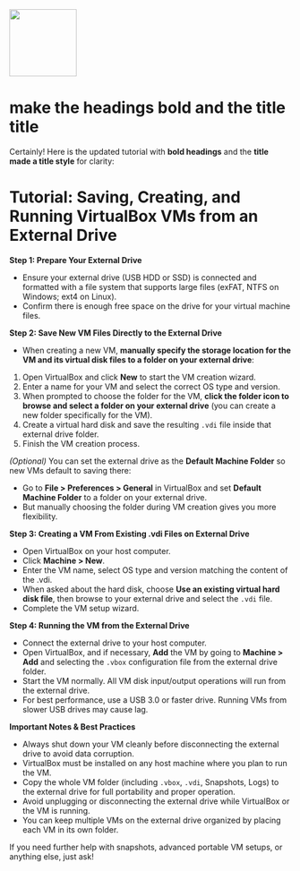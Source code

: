 <img src="https://r2cdn.perplexity.ai/pplx-full-logo-primary-dark%402x.png" class="logo" width="120"/>

# make the headings bold and the title title

Certainly! Here is the updated tutorial with **bold headings** and the **title made a title style** for clarity:

# Tutorial: Saving, Creating, and Running VirtualBox VMs from an External Drive

**Step 1: Prepare Your External Drive**

- Ensure your external drive (USB HDD or SSD) is connected and formatted with a file system that supports large files (exFAT, NTFS on Windows; ext4 on Linux).
- Confirm there is enough free space on the drive for your virtual machine files.

**Step 2: Save New VM Files Directly to the External Drive**

- When creating a new VM, **manually specify the storage location for the VM and its virtual disk files to a folder on your external drive**:

1. Open VirtualBox and click **New** to start the VM creation wizard.
2. Enter a name for your VM and select the correct OS type and version.
3. When prompted to choose the folder for the VM, **click the folder icon to browse and select a folder on your external drive** (you can create a new folder specifically for the VM).
4. Create a virtual hard disk and save the resulting `.vdi` file inside that external drive folder.
5. Finish the VM creation process.

*(Optional)* You can set the external drive as the **Default Machine Folder** so new VMs default to saving there:

- Go to **File > Preferences > General** in VirtualBox and set **Default Machine Folder** to a folder on your external drive.
- But manually choosing the folder during VM creation gives you more flexibility.

**Step 3: Creating a VM From Existing .vdi Files on External Drive**

- Open VirtualBox on your host computer.
- Click **Machine > New**.
- Enter the VM name, select OS type and version matching the content of the .vdi.
- When asked about the hard disk, choose **Use an existing virtual hard disk file**, then browse to your external drive and select the `.vdi` file.
- Complete the VM setup wizard.

**Step 4: Running the VM from the External Drive**

- Connect the external drive to your host computer.
- Open VirtualBox, and if necessary, **Add** the VM by going to **Machine > Add** and selecting the `.vbox` configuration file from the external drive folder.
- Start the VM normally. All VM disk input/output operations will run from the external drive.
- For best performance, use a USB 3.0 or faster drive. Running VMs from slower USB drives may cause lag.

**Important Notes \& Best Practices**

- Always shut down your VM cleanly before disconnecting the external drive to avoid data corruption.
- VirtualBox must be installed on any host machine where you plan to run the VM.
- Copy the whole VM folder (including `.vbox`, `.vdi`, Snapshots, Logs) to the external drive for full portability and proper operation.
- Avoid unplugging or disconnecting the external drive while VirtualBox or the VM is running.
- You can keep multiple VMs on the external drive organized by placing each VM in its own folder.

If you need further help with snapshots, advanced portable VM setups, or anything else, just ask!

